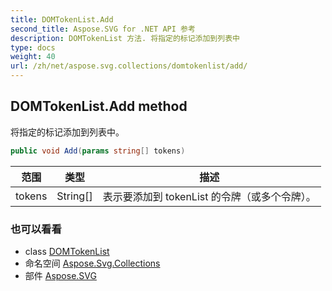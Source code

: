 ```yaml
---
title: DOMTokenList.Add
second_title: Aspose.SVG for .NET API 参考
description: DOMTokenList 方法. 将指定的标记添加到列表中
type: docs
weight: 40
url: /zh/net/aspose.svg.collections/domtokenlist/add/
---
```

## DOMTokenList.Add method

将指定的标记添加到列表中。

```csharp
public void Add(params string[] tokens)
```

| 范围 | 类型 | 描述 |
| --- | --- | --- |
| tokens | String[] | 表示要添加到 tokenList 的令牌（或多个令牌）。 |

### 也可以看看

* class [DOMTokenList](../)
* 命名空间 [Aspose.Svg.Collections](../../domtokenlist/)
* 部件 [Aspose.SVG](../../../)


